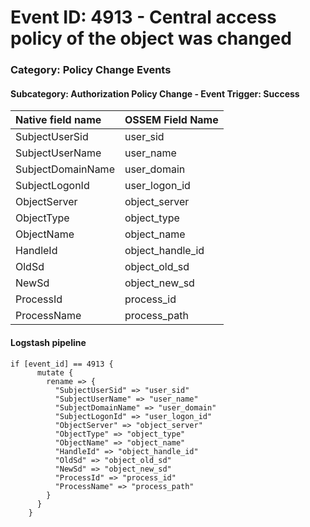 # Event ID: 4913 - Central access policy of the object was changed
### Category: Policy Change Events
#### Subcategory: Authorization Policy Change - Event Trigger: Success

|Native field name            |OSSEM Field Name                   |
|:----------------------------|:----------------------------------|
| SubjectUserSid              | user_sid                          | 
| SubjectUserName             | user_name                         |
| SubjectDomainName           | user_domain                       |
| SubjectLogonId              | user_logon_id                     |
| ObjectServer                | object_server                     |
| ObjectType                  | object_type                       |
| ObjectName                  | object_name                       |
| HandleId                    | object_handle_id                  |
| OldSd                       | object_old_sd                     |
| NewSd                       | object_new_sd                     |
| ProcessId                   | process_id                        |
| ProcessName                 | process_path                      |


#### Logstash pipeline

```
if [event_id] == 4913 {
      mutate {
        rename => {
          "SubjectUserSid" => "user_sid"
          "SubjectUserName" => "user_name"
          "SubjectDomainName" => "user_domain"
          "SubjectLogonId" => "user_logon_id"
          "ObjectServer" => "object_server"
          "ObjectType" => "object_type"
          "ObjectName" => "object_name"
          "HandleId" => "object_handle_id"
          "OldSd" => "object_old_sd"
          "NewSd" => "object_new_sd"
          "ProcessId" => "process_id"
          "ProcessName" => "process_path"
        }
      }
    }
```
